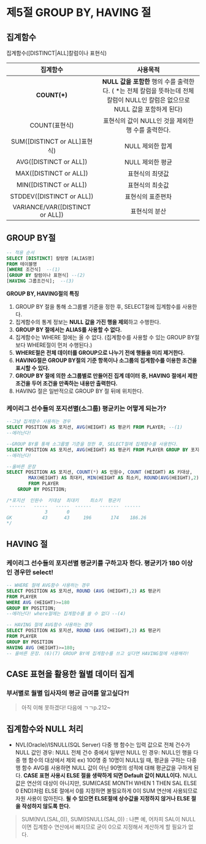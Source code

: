# 제5절 GROUP BY, HAVING 절
## 집계함수
집계함수([DISTINCT|ALL]칼럼이나 표현식)

|집계함수|사용목적|
|:--:|:--:|
|**COUNT(*)**|**NULL 값을 포함한** 행의 수를 출력한다. ( *는 전체 칼럼을 뜻하는데 전체 칼럼이 NULL인 칼럼은 없으므로 NULL 값을 포함하게 된다)|
|COUNT(표현식)|표현식의 값이 NULL인 것을 제외한 행 수를 출력한다.|
|SUM([DISTINCT or ALL]표현식)|NULL 제외한 합계|
|AVG([DISTINCT or ALL])|NULL 제외한 평균|
|MAX([DISTINCT or ALL])|표현식의 최댓값|
|MIN([DISTINCT or ALL])|표현식의 최솟값|
|STDDEV([DISTINCT or ALL])|표현식의 표준편차|
|VARIANCE/VAR([DISTINCT or ALL])|표현식의 분산|

## GROUP BY절
```sql
-- 적용 순서
SELECT [DISTINCT] 칼럼명 [ALIAS명]
FROM 테이블명
[WHERE 조건식]  --(1)
[GROUP BY 칼럼이나 표현식] --(2)
[HAVING 그룹조건식];  --(3)
```
**GROUP BY, HAVING절의 특징**
1. GROUP BY 절을 통해 소그룹별 기준을 정한 후, SELECT절에 집계함수를 사용한다.
2. 집계함수의 통계 정보는 **NULL 값을 가진 행을 제외**하고 수행한다.
3. **GROUP BY 절에서는 ALIAS를 사용할 수 없다.**
4. 집계함수는 WHERE 절에는 올 수 없다. (집계함수를 사용할 수 있는 GROUP BY절보다 WHERE절이 먼저 수행된다.)
5. **WHERE절은 전체 데이터를 GROUP으로 나누기 전에 행들을 미리 제거한다.**
6. **HAVING절은 GROUP BY절의 기준 항목이나 소그룹의 집계함수를 이용한 조건을 표시할 수 있다.**
7. **GROUP BY 절에 의한 소그룹별로 만들어진 집계 데이터 중, HAVING 절에서 제한 조건을 두어 조건을 만족하는 내용만 출력한다.**
8. HAVING 절은 일반적으로 GROUP BY 절 뒤에 위치한다.

### 케이리그 선수들의 포지션별(소그룹) 평균키는 어떻게 되는가?
```sql
--그냥 집계함수 사용하는 경우
SELECT POSITION AS 포지션, AVG(HEIGHT) AS 평균키 FROM PLAYER; --(1)
--에러난다!

--GROUP BY를 통해 소그룹별 기준을 정한 후, SELECT절에 집계함수를 사용한다.
SELECT POSITION AS 포지션, AVG(HEIGHT) AS 평균키 FROM PLAYER GROUP BY 포지션; --(3)
--에러난다!

--올바른 문장
SELECT POSITION AS 포지션, COUNT(*) AS 인원수, COUNT (HEIGHT) AS 키대상,
        MAX(HEIGHT) AS 최대키, MIN(HEIGHT AS 최소키, ROUND(AVG(HEIGHT),2) AS 평균키
        FROM PLAYER
    GROUP BY POSITION;

/*포지션  인원수  키대상  최대키    최소키  평균키
 ------   -----   -----  ------   -------  ------
              3       0
GK           43      43     196       174    186.26
*/
```

## HAVING 절
### 케이리그 선수들의 포지션별 평균키를 구하고자 한다. 평균키가 180 이상 인 경우만 select!
```sql
-- WHERE 절에 AVG함수 사용하는 경우
SELECT POSITION AS 포지션, ROUND (AVG (HEIGHT),2) AS 평균키
FROM PLAYER
WHERE AVG (HEIGHT)>=180
GROUP BY POSITION;
--에러난다! where절에는 집계함수를 쓸 수 없다 --(4)

-- HAVING 절에 AVG함수 사용하는 경우
SELECT POSITION AS 포지션, ROUND (AVG (HEIGHT),2) AS 평균키
FROM PLAYER
GROUP BY POSITION
HAVING AVG (HEIGHT)>=180;
-- 올바른 문장. (6)(7) GROUP BY에 집계함수를 쓰고 싶다면 HAVING절에 사용해라!
```

## CASE 표현을 활용한 월별 데이터 집계
### 부서별로 월별 입사자의 평균 급여를 알고싶다?!
> 아직 이해 못하겠다! 다음에 ㄱㄱp.212~

## 집계함수와 NULL 처리
* NVL(Oracle)/ISNULL(SQL Server)
다중 행 함수는 
입력 값으로 전체 건수가 NULL 값인 경우: NULL
전체 건수 중에서 일부만 NULL 인 경우: NULL인 행을 다중 행 함수의 대상에서 제외
ex) 100명 중 10명이 NULL일 때, 평균을 구하는 다중 행 함수 AVG를 사용하면 NULL 값이 아닌 90명의 성적에 대해 평균값을 구하게 된다.
**CASE 표현 사용시 ELSE 절을 생략하게 되면 Default 값이 NULL이다.**
NULL값은 연산의 대상이 아니지만, SUM(CASE MONTH WHEN 1 THEN SAL ELSE 0 END)처럼 ELSE 절에서 0를 지정하면 불필요하게 0이 SUM 연산에 사용되므로 자원 사용이 많아진다.
**될 수 있으면 ELSE절에 상수값을 지정하지 않거나 ELSE 절을 작성하지 않도록 한다.**

> SUM(NVL(SAL,0)), SUM(ISNULL(SAL,0)) : 나쁜 예, 어차피 SAL이 NULL이면 집계함수 연산에서 빠지므로 굳이 0으로 지정해서 계산하게 할 필요가 없다.


